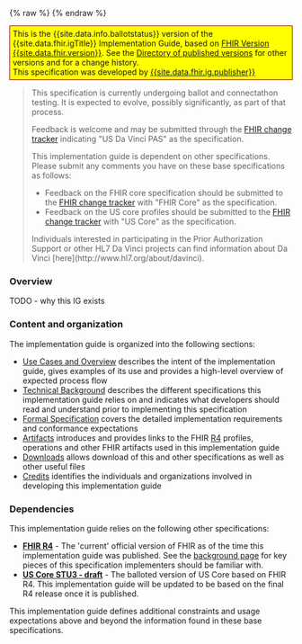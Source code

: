 {% raw %}
{% endraw %}
<!--ReleaseHeader-->
<p style="background-color: yellow; border: 1px solid maroon; padding: 5px;">
  This is the {{site.data.info.ballotstatus}} version of the {{site.data.fhir.igTitle}} Implementation Guide,  based on <a href="{{site.data.fhir.path}}">FHIR Version {{site.data.fhir.version}}</a>.  
  See the <a href="{{site.data.fhir.canonical}}/history.html">Directory of published versions</a> for other versions and for a change history.<br/>
  This specification was developed by <a href="{{site.data.fhir.ig.contact[0].telecom[0]}}">{{site.data.fhir.ig.publisher}}</a>
</p>
<!--EndReleaseHeader-->
<blockquote class="stu-note">
<p>
This specification is currently undergoing ballot and connectathon testing.  It is expected to evolve, possibly significantly, as part of that process.
</p>
<p>
Feedback is welcome and may be submitted through the <a href="http://hl7.org/fhir-issues">FHIR change tracker</a> indicating "US Da Vinci PAS" as the specification.
</p>
<p>
This implementation guide is dependent on other specifications.  Please submit any comments you have on these base specifications as follows:
</p>
<ul>
  <li>Feedback on the FHIR core specification should be submitted to the <a href="http://hl7.org/fhir-issues">FHIR change tracker</a> with "FHIR Core" as the specification.</li>
  <li>Feedback on the US core profiles should be submitted to the <a href="http://hl7.org/fhir-issues">FHIR change tracker</a> with "US Core" as the specification.</li>
</ul>
<p>
Individuals interested in participating in the Prior Authorization Support or other HL7 Da Vinci projects can find information about Da Vinci [here](http://www.hl7.org/about/davinci).
</p>
</blockquote>


### Overview
TODO - why this IG exists


### Content and organization
The implementation guide is organized into the following sections:

* [Use Cases and Overview](usecases.html) describes the intent of the implementation guide, gives examples of its use and provides a high-level overview of expected process flow
* [Technical Background](background.html) describes the different specifications this implementation guide relies on and indicates what developers should read and understand prior to implementing this specification
* [Formal Specification](spec.html) covers the detailed implementation requirements and conformance expectations
* [Artifacts](allartifacts.html) introduces and provides links to the FHIR [R4](artifacts.html) profiles, operations and other FHIR artifacts used in this implementation guide
* [Downloads](downloads.html) allows download of this and other specifications as well as other useful files
* [Credits](credits.html) identifies the individuals and organizations involved in developing this implementation guide


### Dependencies
This implementation guide relies on the following other specifications:
* **[FHIR R4]({{site.data.fhir.path}})** - The 'current' official version of FHIR as of the time this implementation guide was published.  See the [background page](background.html#fhir) for key pieces of this specification implementers should be familiar with.
* **[US Core STU3 - draft](http://hl7.org/fhir/us/core/2019Jan)** - The balloted version of US Core based on FHIR R4.  This implementation guide will be updated to be based on the final R4 release once it is published.

This implementation guide defines additional constraints and usage expectations above and beyond the information found in these base specifications.
